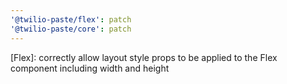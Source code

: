 ```yaml
---
'@twilio-paste/flex': patch
'@twilio-paste/core': patch
---
```


[Flex]: correctly allow layout style props to be applied to the Flex component including width and height
